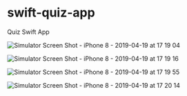 # swift-quiz-app
Quiz Swift App

![Simulator Screen Shot - iPhone 8 - 2019-04-19 at 17 19 04](https://user-images.githubusercontent.com/39272194/56442747-3abda880-62c8-11e9-8bd5-f4449e731019.png)




![Simulator Screen Shot - iPhone 8 - 2019-04-19 at 17 19 16](https://user-images.githubusercontent.com/39272194/56442750-3c876c00-62c8-11e9-88a4-2ad5b96b0cc5.png)





![Simulator Screen Shot - iPhone 8 - 2019-04-19 at 17 19 55](https://user-images.githubusercontent.com/39272194/56442758-40b38980-62c8-11e9-8c90-b3e066c29b64.png)




![Simulator Screen Shot - iPhone 8 - 2019-04-19 at 17 20 14](https://user-images.githubusercontent.com/39272194/56442763-44dfa700-62c8-11e9-97d7-ddb47f90298d.png)
